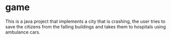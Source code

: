# game
This is a java project that implements a city that is crashing, the user tries to save the citizens from the falling buildings and takes them to hospitals using ambulance cars.
